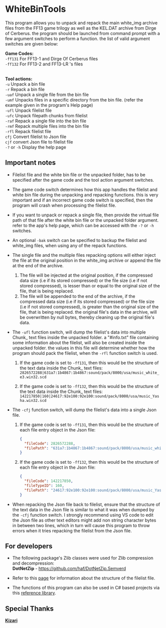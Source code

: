 # WhiteBinTools
This program allows you to unpack and repack the main white_img archive files from the FF13 game trilogy as well as the KEL.DAT archive from Dirge of Cerberus. the program should be launched from command prompt with a few argument switches to perform a function. the list of valid argument switches are given below:

**Game Codes:**
<br>``-ff131`` For FF13-1 and Dirge Of Cerberus files
<br>``-ff132`` For FF13-2 and FF13-LR 's files


<br>**Tool actions:**
<br>``-u`` Unpack a bin file
<br>``-r`` Repack a bin file
<br>``-uaf`` Unpack a single file from the bin file
<br>``-umf`` Unpacks files in a specific directory from the bin file. (refer the example given in the program's Help page)
<br>``-ufl`` Unpack filelist file
<br>``-ufc`` Unpack filepath chunks from filelist
<br>``-raf`` Repack a single file into the bin file
<br>``-rmf`` Repack multiple files into the bin file
<br>``-rfl`` Repack filelist file
<br>``cfj`` Convert filelist to Json file
<br>``cjf`` convert Json file to filelist file
<br>``-?`` or ``-h`` Display the help page
<br>

## Important notes
- Filelist file and the white bin file or the unpacked folder, has to be specified after the game code and the tool action argument switches.

- The game code switch determines how this app handles the filelist and white bin file during the unpacking and repacking functions. this is very important and if an incorrect game code switch is specified, then the program will crash when processing the filelist file.

- If you want to unpack or repack a single file, then provide the virtual file path of that file after the white bin file or the unpacked folder argument. refer to the app's help page, which can be accessed with the `-?` or `-h` switches. 

- An optional `-bak` switch can be specified to backup the filelist and white_img files, when using any of the repack functions.

- The single file and the multiple files repacking options will either inject the file at the original position in the white_img archive or append the file at the end of the archive.
  1. The file will be injected at the original position, if the compressed data size (i.e if its stored compressed) or the file size (i.e if not stored compressed), is lesser than or equal to the original size of the file, that is being replaced.
  2. The file will be appended to the end of the archive, if the compressed data size (i.e if its stored compressed) or the file size (i.e if not stored compressed), is greater than the original size of the file, that is being replaced. the original file's data in the archive, will be overwritten by null bytes, thereby cleaning up the original file's data.

- The `-ufl` function switch, will dump the filelist's data into multiple Chunk_ text files inside the unpacked folder. a "#info.txt" file containing some information about the filelist, will also be created inside the unpacked folder. the values in this file will determine whether how the program should pack the filelist, when the `-rfl` function switch is used.
  1. If the game code is set to `-ff131`, then this would be the structure of the text data inside the Chunk_ text files:
    <br>` 2826572288|631a7:1b4867:1b4867:sound/pack/8000/usa/music_white_e3.win32.scd `

  2. If the game code is set to `-ff132`, then this would be the structure of the text data inside the Chunk_ text files:
    <br>` 142217850|160|24617:92e100:92e100:sound/pack/8000/usa/music_Yasha.win32.scd `

- The `-cfj` function switch, will dump the filelist's data into a single Json file.
  1. If the game code is set to `-ff131`, then this would be the structure of each file entry object in the Json file:
     ```json
     {
       "fileCode": 2826572288,
       "filePath": "631a7:1b4867:1b4867:sound/pack/8000/usa/music_white_e3.win32.scd"
     }
     ```  
  2. If the game code is set to `-ff132`, then this would be the structure of each file entry object in the Json file:
     ```json
     { 
       "fileCode": 142217850, 
       "fileTypeID": 160,
       "filePath": "24617:92e100:92e100:sound/pack/8000/usa/music_Yasha.win32.scd"
     }
     ```

- When repacking the Json file back to filelist, ensure that the structure of the text data in the Json file is similar to what it was when dumped by the `-cfj` function switch. I strongly recommend using VS code to edit the Json file as other text editors might add non string character bytes in between two lines, which in turn will cause this program to throw errors when it tries repacking the filelist from the Json file.

## For developers
- The following package's Zlib classes were used for Zlib compression and decompression:
<br>**DotNetZip** - https://github.com/haf/DotNetZip.Semverd

- Refer to this [page](https://github.com/LR-Research-Team/Datalog/wiki/White-BIN-files) for information about the structure of the filelist file.
- The functions of this program can also be used in C# based projects via this [reference library](https://github.com/Surihix/WhiteBinTools_dll).

## Special Thanks
[**Kizari**](https://github.com/Kizari)
